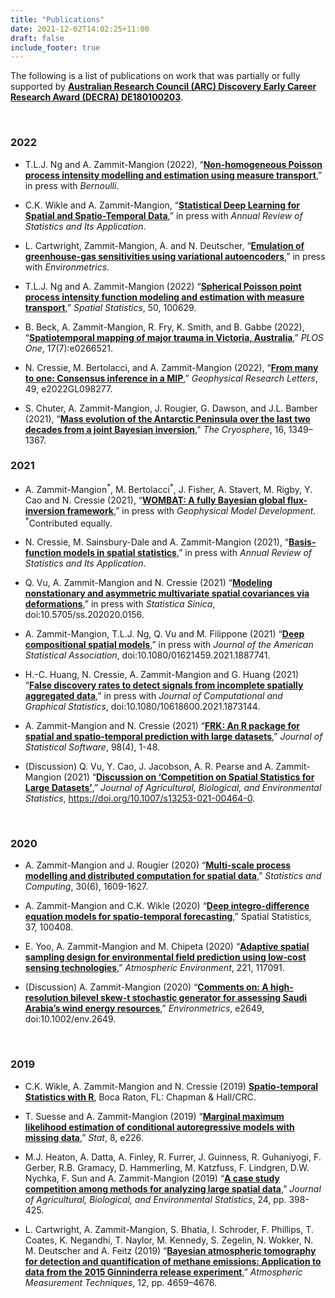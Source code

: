 ```yaml
---
title: "Publications"
date: 2021-12-02T14:02:25+11:00
draft: false
include_footer: true
---
```


The following is a list of publications on work that was partially or fully supported by [**Australian Research Council (ARC) Discovery Early Career Research Award (DECRA) DE180100203**](https://dataportal.arc.gov.au/NCGP/Web/Grant/Grant/DE180100203).

&nbsp;

### 2022

- T.L.J. Ng and A. Zammit-Mangion (2022), “[**Non-homogeneous Poisson process intensity modelling and estimation using measure transport**](https://arxiv.org/abs/2007.00248),” in press with *Bernoulli*.

- C.K. Wikle and A. Zammit-Mangion, “[**Statistical Deep Learning for Spatial and Spatio-Temporal Data**](https://arxiv.org/abs/2206.02218),” in press with *Annual Review of Statistics and Its Application*.

- L. Cartwright, Zammit-Mangion, A. and N. Deutscher, “[**Emulation of greenhouse-gas sensitivities using variational autoencoders**](https://arxiv.org/abs/2112.12524),” in press with *Environmetrics*.

- T.L.J. Ng and A. Zammit-Mangion (2022) “[**Spherical Poisson point process intensity function modeling and estimation with measure transport**](https://www.sciencedirect.com/science/article/pii/S2211675322000215),” *Spatial Statistics*, 50, 100629.

- B. Beck, A. Zammit-Mangion, R. Fry, K. Smith, and B. Gabbe (2022), “[**Spatiotemporal mapping of major trauma in Victoria, Australia**](https://journals.plos.org/plosone/article?id=10.1371/journal.pone.0266521),” *PLOS One*, 17(7):e0266521.

- N. Cressie, M. Bertolacci, and A. Zammit-Mangion (2022), “[**From many to one: Consensus inference in a MIP**](https://agupubs.onlinelibrary.wiley.com/doi/full/10.1029/2022GL098277),” *Geophysical Research Letters*, 49, e2022GL098277.

- S. Chuter, A. Zammit-Mangion, J. Rougier, G. Dawson, and J.L. Bamber (2021), “[**Mass evolution of the Antarctic Peninsula over the last two decades from a joint Bayesian inversion**](https://tc.copernicus.org/preprints/tc-2021-178/),” *The Cryosphere*, 16, 1349–1367.


### 2021

- A. Zammit-Mangion<sup>\*</sup>, M. Bertolacci<sup>\*</sup>, J. Fisher, A. Stavert, M. Rigby, Y. Cao and N. Cressie (2021), “[**WOMBAT: A fully Bayesian global flux-inversion framework**](https://gmd.copernicus.org/preprints/gmd-2021-181/),” in press with *Geophysical Model Development*. <sup>\*</sup>Contributed equally.


- N. Cressie, M. Sainsbury-Dale and A. Zammit-Mangion (2021), “[**Basis-function models in spatial statistics**](https://www.annualreviews.org/doi/abs/10.1146/annurev-statistics-040120-020733),” in press with *Annual Review of Statistics and Its Application*.

- Q. Vu, A. Zammit-Mangion and N. Cressie (2021) “[**Modeling nonstationary and asymmetric multivariate spatial covariances via deformations**](http://www3.stat.sinica.edu.tw/preprint/SS-2020-0156_Preprint.pdf),” in press with *Statistica Sinica*, doi:10.5705/ss.202020.0156.

- A. Zammit-Mangion, T.L.J. Ng, Q. Vu and M. Filippone (2021) “[**Deep compositional spatial models**](https://www.tandfonline.com/doi/abs/10.1080/01621459.2021.1887741?journalCode=uasa20),” in press with *Journal of the American Statistical Association*, doi:10.1080/01621459.2021.1887741.

- H.-C. Huang, N. Cressie, A. Zammit-Mangion and G. Huang (2021) “[**False discovery rates to detect signals from incomplete spatially aggregated data**](https://www.tandfonline.com/doi/abs/10.1080/10618600.2021.1873144?journalCode=ucgs20),” in press with *Journal of Computational and Graphical Statistics*, doi:10.1080/10618600.2021.1873144.

- A. Zammit-Mangion and N. Cressie (2021) “[**FRK: An R package for spatial and spatio-temporal prediction with large datasets**](https://www.jstatsoft.org/article/view/v098i04),” *Journal of Statistical Software*, 98(4), 1-48.

- (Discussion) Q. Vu, Y. Cao, J. Jacobson, A. R. Pearse and A. Zammit-Mangion (2021) “[**Discussion on ‘Competition on Spatial Statistics for Large Datasets’**](https://link.springer.com/article/10.1007%2Fs13253-021-00464-0),” *Journal of Agricultural, Biological, and Environmental Statistics*, https://doi.org/10.1007/s13253-021-00464-0.

&nbsp;

### 2020

- A. Zammit-Mangion and J. Rougier (2020) “[**Multi-scale process modelling and distributed computation for spatial data**](https://link.springer.com/article/10.1007/s11222-020-09962-6),” *Statistics and Computing*, 30(6), 1609-1627.

- A. Zammit-Mangion and C.K. Wikle (2020) “[**Deep integro-difference equation models for spatio-temporal forecasting**](https://www.sciencedirect.com/science/article/abs/pii/S2211675320300026),” Spatial Statistics, 37, 100408.

- E. Yoo, A. Zammit-Mangion and M. Chipeta (2020) “[**Adaptive spatial sampling design for environmental field prediction using low-cost sensing technologies**](https://www.sciencedirect.com/science/article/abs/pii/S1352231019307307),” *Atmospheric Environment*, 221, 117091.

- (Discussion) A. Zammit-Mangion (2020) “[**Comments on: A high-resolution bilevel skew-t stochastic generator for assessing Saudi Arabia’s wind energy resources**](https://onlinelibrary.wiley.com/doi/abs/10.1002/env.2649),” *Environmetrics*, e2649, doi:10.1002/env.2649.

&nbsp;

### 2019

- C.K. Wikle, A. Zammit-Mangion and N. Cressie (2019) [**Spatio-temporal Statistics with R**](https://spacetimewithr.org/), Boca Raton, FL: Chapman & Hall/CRC.

- T. Suesse and A. Zammit-Mangion (2019) “[**Marginal maximum likelihood estimation of conditional autoregressive models with missing data**](https://onlinelibrary.wiley.com/doi/10.1002/sta4.226),” *Stat*, 8, e226.

- M.J. Heaton, A. Datta, A. Finley, R. Furrer, J. Guinness, R. Guhaniyogi, F. Gerber, R.B. Gramacy, D. Hammerling, M. Katzfuss, F. Lindgren, D.W. Nychka, F. Sun and A. Zammit-Mangion (2019) “[**A case study competition among methods for analyzing large spatial data**](https://link.springer.com/article/10.1007/s13253-018-00348-w),” *Journal of Agricultural, Biological, and Environmental Statistics*, 24, pp. 398-425.

- L. Cartwright, A. Zammit-Mangion, S. Bhatia, I. Schroder, F. Phillips, T. Coates, K. Negandhi, T. Naylor, M. Kennedy, S. Zegelin, N. Wokker, N. M. Deutscher and A. Feitz (2019) “[**Bayesian atmospheric tomography for detection and quantification of methane emissions: Application to data from the 2015 Ginninderra release experiment**](https://amt.copernicus.org/articles/12/4659/2019/),” *Atmospheric Measurement Techniques*, 12, pp. 4659–4676.
